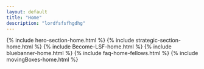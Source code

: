 ```yaml
---
layout: default
title: "Home"
description: "lordfsfsfhgdhg"
---
```


{% include hero-section-home.html %}
{% include strategic-section-home.html %}
{% include Become-LSF-home.html %}
{% include bluebanner-home.html %}
{% include faq-home-fellows.html %}
{% include movingBoxes-home.html %}




